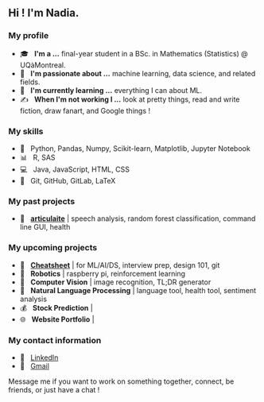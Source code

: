 <h2> Hi ! I'm Nadia.</h2>

<h3> My profile </h3>

- 🎓 &nbsp; <b>I'm a ...</b> final-year student in a BSc. in Mathematics (Statistics) @ UQàMontreal.
- 💼 &nbsp; <b>I'm passionate about ...</b> machine learning, data science, and related fields.
- 🌱 &nbsp; <b>I'm currently learning ...</b> everything I can about ML.
- ✍️ &nbsp; <b>When I'm not working I ...</b> look at pretty things, read and write fiction, draw fanart, and Google things !

<h3> My skills </h3>

- :snake: &nbsp; Python, Pandas, Numpy, Scikit-learn, Matplotlib, Jupyter Notebook
- :bar_chart: &nbsp; R, SAS
- :computer: &nbsp; Java, JavaScript, HTML, CSS
- :wrench: &nbsp; Git, GitHub, GitLab, LaTeX

<h3> My past projects </h3>

- :blue_book: &nbsp; <b><a href="https://github.com/cpappas18/articulaite">articulaite</a></b> | speech analysis, random forest classification, command line GUI, health

<h3> My upcoming projects </h3>
 
 - :notebook: &nbsp; <b><a href="https://github.com/nadiaenh/cheatsheet">Cheatsheet</a></b> | for ML/AI/DS, interview prep, design 101, git
- :robot: &nbsp; <b>Robotics</b> | raspberry pi, reinforcement learning 
- :eyes: &nbsp; <b>Computer Vision</b> | image recognition, TL;DR generator
- :lips: &nbsp; <b>Natural Language Processing</b> | language tool, health tool, sentiment analysis 
- :moneybag: &nbsp; <b>Stock Prediction</b> | 
- :globe_with_meridians: &nbsp; <b>Website Portfolio</b> |   

<h3> My contact information </h3>

- :necktie: &nbsp; <a href="https://www.linkedin.com/in/nadia-enhaili/">LinkedIn</a>
- :email: &nbsp; <a href="mailto:nadia.enhaili@gmail.com">Gmail</a>

Message me if you want to work on something together, connect, be friends, or just have a chat !  

